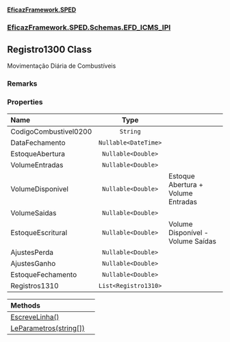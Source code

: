 #### [EficazFramework.SPED](EficazFrameworkSPED.md 'EficazFramework SPED')
### [EficazFramework.SPED.Schemas.EFD_ICMS_IPI](EficazFramework.SPED.Schemas.EFD_ICMS_IPI.md 'EficazFramework.SPED.Schemas.EFD_ICMS_IPI')

## Registro1300 Class

Movimentação Diária de Combustíveis

### Remarks
### Properties

| Name | Type | |
| :--- | :---: | :--- |
| CodigoCombustivel0200 | `String` |  |
| DataFechamento | `Nullable<DateTime>` |  |
| EstoqueAbertura | `Nullable<Double>` |  |
| VolumeEntradas | `Nullable<Double>` |  |
| VolumeDisponivel | `Nullable<Double>` | Estoque Abertura + Volume Entradas |
| VolumeSaidas | `Nullable<Double>` |  |
| EstoqueEscritural | `Nullable<Double>` | Volume Disponível - Volume Saídas |
| AjustesPerda | `Nullable<Double>` |  |
| AjustesGanho | `Nullable<Double>` |  |
| EstoqueFechamento | `Nullable<Double>` |  |
| Registros1310 | `List<Registro1310>` |  |

| Methods | |
| :--- | :--- |
| [EscreveLinha()](EficazFramework.SPED.Schemas.EFD_ICMS_IPI/Registro1300/EscreveLinha().md 'EficazFramework.SPED.Schemas.EFD_ICMS_IPI.Registro1300.EscreveLinha()') | |
| [LeParametros(string[])](EficazFramework.SPED.Schemas.EFD_ICMS_IPI/Registro1300/LeParametros(string[]).md 'EficazFramework.SPED.Schemas.EFD_ICMS_IPI.Registro1300.LeParametros(string[])') | |

